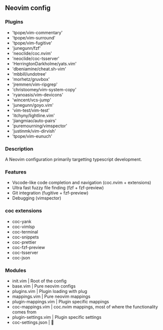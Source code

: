 ## Neovim config

### Plugins
- 'tpope/vim-commentary'
- 'tpope/vim-surround'
- 'tpope/vim-fugitive'
- 'junegunn/fzf'
- 'neoclide/coc.nvim'
- 'neoclide/coc-tsserver'
- 'HerringtonDarkholme/yats.vim'
- 'dbeniamine/cheat.sh-vim'
- 'mbbill/undotree'
- 'morhetz/gruvbox'
- 'jremmen/vim-ripgrep'
- 'christoomey/vim-system-copy'
- 'ryanoasis/vim-devicons'
- 'wincent/vcs-jump'
- 'junegunn/goyo.vim'
- 'vim-test/vim-test'
- 'itchyny/lightline.vim'
- 'jiangmiao/auto-pairs'
- 'puremourning/vimspector'
- 'justinmk/vim-dirvish'
- 'tpope/vim-eunuch'

### Description
A Neovim configuration primarily targetting typescript development.

### Features
- Vscode-like code completion and navigation (coc.nvim + extensions)
- Ultra fast fuzzy file finding (fzf + fzf-preview)
- Git integration (fugitive + fzf-preview)
- Debugging (vimspector)

### coc extensions
- coc-yank
- coc-vimlsp
- coc-terminal
- coc-snippets
- coc-prettier
- coc-fzf-preview
- coc-tsserver
- coc-json


### Modules
- init.vim | Root of the config
- base.vim | Pure neovim configs
- plugins.vim | Plugin loading with plug
- mappings.vim | Pure neovim mappings
- plugin-mappings.vim | Plugin specific mappings
- coc-mappings.vim | coc.nvim mappings, most of where the functionality comes from
- plugin-settings.vim | Plugin specific settings
- coc-settings.json | :wrench:


